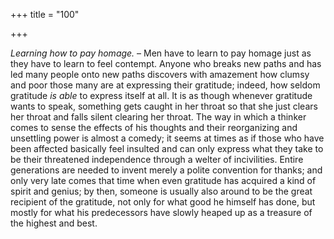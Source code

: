 +++
title = "100"

+++

*Learning how to pay homage.* – Men have to learn to pay homage just as they have to learn to feel contempt. Anyone who breaks new paths and has led many people onto new paths discovers with amazement how clumsy and poor those many are at expressing their gratitude; indeed, how seldom gratitude *is able* to express itself at all. It is as though whenever gratitude wants to speak, something gets caught in her throat so that she just clears her throat and falls silent clearing her throat. The way in which a thinker comes to sense the effects of his thoughts and their reorganizing and unsettling power is almost a comedy; it seems at times as if those who have been affected basically feel insulted and can only express what they take to be their threatened independence through a welter of incivilities. Entire generations are needed to invent merely a polite convention for thanks; and only very late comes that time when even gratitude has acquired a kind of spirit and genius; by then, someone is usually also around to be the great recipient of the gratitude, not only for what good he himself has done, but mostly for what his predecessors have slowly heaped up as a treasure of the highest and best.


